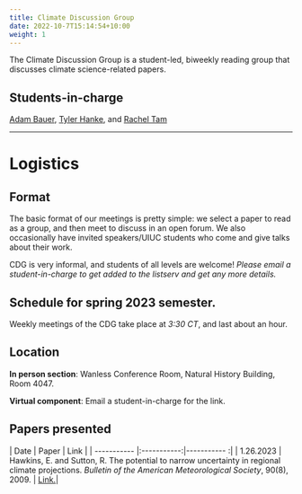 ```yaml
---
title: Climate Discussion Group
date: 2022-10-7T15:14:54+10:00
weight: 1
---
```


The Climate Discussion Group is a student-led, biweekly reading group that discusses climate science-related papers.

## Students-in-charge
[Adam Bauer](https://cdds-at-uiuc.github.io/team/adam-bauer/), [Tyler Hanke](https://cdds-at-uiuc.github.io/team/tyler-hanke/), and [Rachel Tam](https://cdds-at-uiuc.github.io/team/rachel-tam/)

---
# Logistics
## Format
The basic format of our meetings is pretty simple: we select a paper to read as a group, and then meet to discuss in an open forum. We also occasionally have invited speakers/UIUC students who come and give talks about their work.

CDG is very informal, and students of all levels are welcome! *Please email a student-in-charge to get added to the listserv and get any more details.*

## Schedule for spring 2023 semester.
Weekly meetings of the CDG take place at *3:30 CT*, and last about an hour. 

## Location
**In person section**: Wanless Conference Room, Natural History Building, Room 4047. 

**Virtual component**: Email a student-in-charge for the link.

## Papers presented 
| Date | Paper | Link |
| ----------- |:-----------:|----------- :| 
| 1.26.2023 | Hawkins, E. and Sutton, R. The potential to narrow uncertainty in regional climate projections. _Bulletin of the American Meteorological Society_, 90(8), 2009. | [Link.](https://journals.ametsoc.org/view/journals/bams/90/8/2009bams2607_1.xml)|